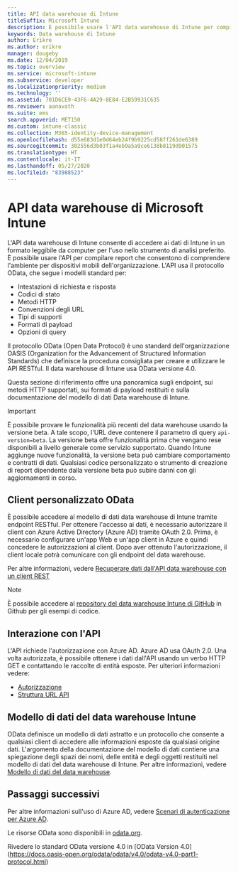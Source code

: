 ```yaml
---
title: API data warehouse di Intune
titleSuffix: Microsoft Intune
description: È possibile usare l'API data warehouse di Intune per compilare report che consentono di comprendere l'ambiente per dispositivi mobili dell'organizzazione.
keywords: Data warehouse di Intune
author: Erikre
ms.author: erikre
manager: dougeby
ms.date: 12/04/2019
ms.topic: overview
ms.service: microsoft-intune
ms.subservice: developer
ms.localizationpriority: medium
ms.technology: ''
ms.assetid: 701D6CE9-43F6-4A29-8E84-E2B59931C635
ms.reviewer: aanavath
ms.suite: ems
search.appverid: MET150
ms.custom: intune-classic
ms.collection: M365-identity-device-management
ms.openlocfilehash: d55e683d1e0d64eb24f9b9225cd58ff261de6389
ms.sourcegitcommit: 302556d3b03f1a4eb9a5a9ce6138b8119d901575
ms.translationtype: HT
ms.contentlocale: it-IT
ms.lasthandoff: 05/27/2020
ms.locfileid: "83988523"
---
```

# <a name="microsoft-intune-data-warehouse-api"></a>API data warehouse di Microsoft Intune

L'API data warehouse di Intune consente di accedere ai dati di Intune in un formato leggibile da computer per l'uso nello strumento di analisi preferito. È possibile usare l'API per compilare report che consentono di comprendere l'ambiente per dispositivi mobili dell'organizzazione. L'API usa il protocollo OData, che segue i modelli standard per:

- Intestazioni di richiesta e risposta
- Codici di stato
- Metodi HTTP
- Convenzioni degli URL
- Tipi di supporti
- Formati di payload
- Opzioni di query

Il protocollo OData (Open Data Protocol) è uno standard dell'organizzazione OASIS (Organization for the Advancement of Structured Information Standards) che definisce la procedura consigliata per creare e utilizzare le API RESTful. Il data warehouse di Intune usa OData versione 4.0.

Questa sezione di riferimento offre una panoramica sugli endpoint, sui metodi HTTP supportati, sui formati di payload restituiti e sulla documentazione del modello di dati Data warehouse di Intune.

> [!Important]  
> È possibile provare le funzionalità più recenti del data warehouse usando la versione beta. A tale scopo, l'URL deve contenere il parametro di query `api-version=beta`. La versione beta offre funzionalità prima che vengano rese disponibili a livello generale come servizio supportato. Quando Intune aggiunge nuove funzionalità, la versione beta può cambiare comportamento e contratti di dati. Qualsiasi codice personalizzato o strumento di creazione di report dipendente dalla versione beta può subire danni con gli aggiornamenti in corso. <!--If you experience problems with the beta service, follow [link to feedback process]() to report the issue or provide feedback.-->

## <a name="odata-custom-client"></a>Client personalizzato OData

È possibile accedere al modello di dati data warehouse di Intune tramite endpoint RESTful. Per ottenere l'accesso ai dati, è necessario autorizzare il client con Azure Active Directory (Azure AD) tramite OAuth 2.0. Prima, è necessario configurare un'app Web e un'app client in Azure e quindi concedere le autorizzazioni al client. Dopo aver ottenuto l'autorizzazione, il client locale potrà comunicare con gli endpoint del data warehouse.

Per altre informazioni, vedere [Recuperare dati dall'API data warehouse con un client REST](reports-proc-data-rest.md)

> [!Note]  
> È possibile accedere al [repository del data warehouse Intune di GitHub](https://github.com/Microsoft/Intune-Data-Warehouse) in Github per gli esempi di codice.

## <a name="interacting-with-the-api"></a>Interazione con l'API

L'API richiede l'autorizzazione con Azure AD. Azure AD usa OAuth 2.0. Una volta autorizzata, è possibile ottenere i dati dall'API usando un verbo HTTP GET e contattando le raccolte di entità esposte. Per ulteriori informazioni vedere:

- [Autorizzazione](reports-api-url.md#authorization)
- [Struttura URL API](reports-api-url.md#api-url-structure)

## <a name="intune-data-warehouse-data-model"></a>Modello di dati del data warehouse Intune

OData definisce un modello di dati astratto e un protocollo che consente a qualsiasi client di accedere alle informazioni esposte da qualsiasi origine dati. L'argomento della documentazione del modello di dati contiene una spiegazione degli spazi dei nomi, delle entità e degli oggetti restituiti nel modello di dati del data warehouse di Intune. Per altre informazioni, vedere [Modello di dati del data warehouse](reports-ref-data-model.md).

## <a name="next-steps"></a>Passaggi successivi

Per altre informazioni sull'uso di Azure AD, vedere [Scenari di autenticazione per Azure AD](https://docs.microsoft.com/azure/active-directory/develop/active-directory-authentication-scenarios).

Le risorse OData sono disponibili in [odata.org](https://www.odata.org).
  
Rivedere lo standard OData versione 4.0 in [OData Version 4.0] (https://docs.oasis-open.org/odata/odata/v4.0/odata-v4.0-part1-protocol.html)  
